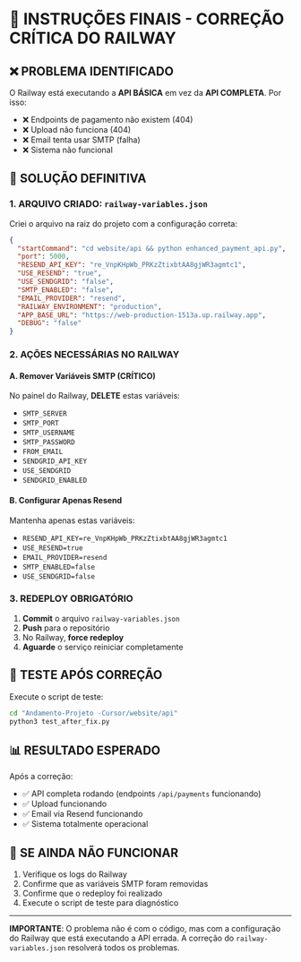 # 🚨 INSTRUÇÕES FINAIS - CORREÇÃO CRÍTICA DO RAILWAY

## ❌ PROBLEMA IDENTIFICADO

O Railway está executando a **API BÁSICA** em vez da **API COMPLETA**. Por isso:
- ❌ Endpoints de pagamento não existem (404)
- ❌ Upload não funciona (404)  
- ❌ Email tenta usar SMTP (falha)
- ❌ Sistema não funcional

## 🔧 SOLUÇÃO DEFINITIVA

### 1. ARQUIVO CRIADO: `railway-variables.json`

Criei o arquivo na raiz do projeto com a configuração correta:

```json
{
  "startCommand": "cd website/api && python enhanced_payment_api.py",
  "port": 5000,
  "RESEND_API_KEY": "re_VnpKHpWb_PRKzZtixbtAA8gjWR3agmtc1",
  "USE_RESEND": "true",
  "USE_SENDGRID": "false",
  "SMTP_ENABLED": "false",
  "EMAIL_PROVIDER": "resend",
  "RAILWAY_ENVIRONMENT": "production",
  "APP_BASE_URL": "https://web-production-1513a.up.railway.app",
  "DEBUG": "false"
}
```

### 2. AÇÕES NECESSÁRIAS NO RAILWAY

#### A. Remover Variáveis SMTP (CRÍTICO)
No painel do Railway, **DELETE** estas variáveis:
- `SMTP_SERVER`
- `SMTP_PORT`
- `SMTP_USERNAME`
- `SMTP_PASSWORD`
- `FROM_EMAIL`
- `SENDGRID_API_KEY`
- `USE_SENDGRID`
- `SENDGRID_ENABLED`

#### B. Configurar Apenas Resend
Mantenha apenas estas variáveis:
- `RESEND_API_KEY=re_VnpKHpWb_PRKzZtixbtAA8gjWR3agmtc1`
- `USE_RESEND=true`
- `EMAIL_PROVIDER=resend`
- `SMTP_ENABLED=false`
- `USE_SENDGRID=false`

### 3. REDEPLOY OBRIGATÓRIO

1. **Commit** o arquivo `railway-variables.json`
2. **Push** para o repositório
3. No Railway, **force redeploy**
4. **Aguarde** o serviço reiniciar completamente

## 🧪 TESTE APÓS CORREÇÃO

Execute o script de teste:

```bash
cd "Andamento-Projeto -Cursor/website/api"
python3 test_after_fix.py
```

## 📊 RESULTADO ESPERADO

Após a correção:
- ✅ API completa rodando (endpoints `/api/payments` funcionando)
- ✅ Upload funcionando
- ✅ Email via Resend funcionando
- ✅ Sistema totalmente operacional

## 🚨 SE AINDA NÃO FUNCIONAR

1. Verifique os logs do Railway
2. Confirme que as variáveis SMTP foram removidas
3. Confirme que o redeploy foi realizado
4. Execute o script de teste para diagnóstico

---

**IMPORTANTE**: O problema não é com o código, mas com a configuração do Railway que está executando a API errada. A correção do `railway-variables.json` resolverá todos os problemas.



